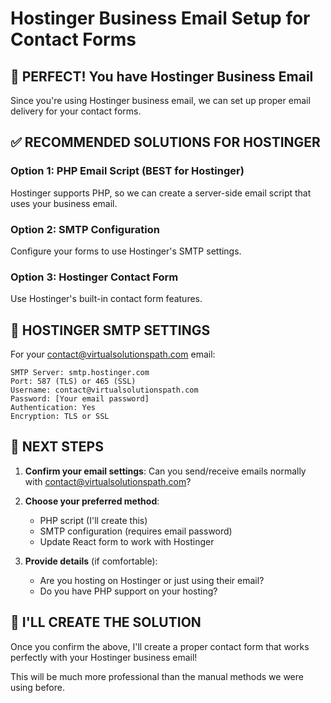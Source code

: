 # Hostinger Business Email Setup for Contact Forms

## 🎯 PERFECT! You have Hostinger Business Email

Since you're using Hostinger business email, we can set up proper email delivery for your contact forms.

## ✅ RECOMMENDED SOLUTIONS FOR HOSTINGER

### Option 1: PHP Email Script (BEST for Hostinger)
Hostinger supports PHP, so we can create a server-side email script that uses your business email.

### Option 2: SMTP Configuration
Configure your forms to use Hostinger's SMTP settings.

### Option 3: Hostinger Contact Form
Use Hostinger's built-in contact form features.

## 🔧 HOSTINGER SMTP SETTINGS

For your contact@virtualsolutionspath.com email:

```
SMTP Server: smtp.hostinger.com
Port: 587 (TLS) or 465 (SSL)
Username: contact@virtualsolutionspath.com
Password: [Your email password]
Authentication: Yes
Encryption: TLS or SSL
```

## 📧 NEXT STEPS

1. **Confirm your email settings**: Can you send/receive emails normally with contact@virtualsolutionspath.com?

2. **Choose your preferred method**:
   - PHP script (I'll create this)
   - SMTP configuration (requires email password)
   - Update React form to work with Hostinger

3. **Provide details** (if comfortable):
   - Are you hosting on Hostinger or just using their email?
   - Do you have PHP support on your hosting?

## 🚀 I'LL CREATE THE SOLUTION

Once you confirm the above, I'll create a proper contact form that works perfectly with your Hostinger business email!

This will be much more professional than the manual methods we were using before.

